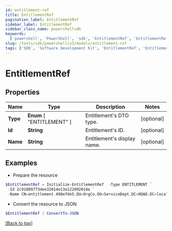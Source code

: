 ```yaml
---
id: entitlement-ref
title: EntitlementRef
pagination_label: EntitlementRef
sidebar_label: EntitlementRef
sidebar_class_name: powershellsdk
keywords:
  ['powershell', 'PowerShell', 'sdk', 'EntitlementRef', 'EntitlementRef']
slug: /tools/sdk/powershell/v3/models/entitlement-ref
tags: ['SDK', 'Software Development Kit', 'EntitlementRef', 'EntitlementRef']
---
```


# EntitlementRef

## Properties

| Name | Type | Description | Notes |
| --- | --- | --- | --- |
| **Type** | **Enum** [ "ENTITLEMENT" ] | Entitlement's DTO type. | [optional] |
| **Id** | **String** | Entitlement's ID. | [optional] |
| **Name** | **String** | Entitlement's display name. | [optional] |

## Examples

- Prepare the resource

```powershell
$EntitlementRef = Initialize-EntitlementRef  -Type ENTITLEMENT `
 -Id 2c91809773dee32014e13e122092014e `
 -Name CN=entitlement.490efde5,OU=OrgCo,OU=ServiceDept,DC=HQAD,DC=local
```

- Convert the resource to JSON

```powershell
$EntitlementRef | ConvertTo-JSON
```

[[Back to top]](#)
